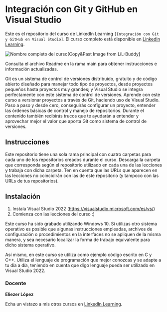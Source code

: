 # Integración con Git y GitHub en Visual Studio

Este es el repositorio del curso de LinkedIn Learning `[Integración con Git y GitHub en Visual Studio]`. El curso completo está disponible en [LinkedIn Learning][lil-course-url].

![Nombre completo del curso][lil-thumbnail-url][Copy&Past Image from LiL-Buddy] 

Consulta el archivo Readme en la rama main para obtener instrucciones e información actualizadas.

Git es un sistema de control de versiones distribuido, gratuito y de código abierto diseñado para manejar todo tipo de proyectos, desde proyectos pequeños hasta proyectos muy grandes; y Visual Studio se integra perfectamente con este sistema de control de versiones. Aprende con este curso a versionar proyectos a través de Git, haciendo uso de Visual Studio. Paso a paso y desde cero, conseguirás configurar un proyecto, entender las órdenes básicas de control y manejo de repositorios. Durante el contenido también recibirás trucos que te ayudarán a entender y aprovechar mejor el valor que aporta Git como sistema de control de versiones.

## Instrucciones

Este repositorio tiene una sola rama principal con cuatro carpetas para cada uno de los repositorios creados durante el curso. Descarga la carpeta que corresponda según el repositorio utilizado en cada una de las lecciones y trabaja con dicha carpeta. Ten en cuenta que las URLs que aparecen en las lecciones no coincidirán con las de este repositorio (y tampoco con las URLs de tus repositorios).

## Instalación

1. Instala Visual Studio 2022 (https://visualstudio.microsoft.com/es/vs/)
2. Comienza con las lecciones del curso :)

Este curso ha sido grabado utilizando Windows 10. Si utilizas otro sistema operativo es posible que algunas instrucciones empleadas, archivos de configuración o procedimientos en la interfaces no se apliquen de la misma manera, y sea necesario localizar la forma de trabajo equivalente para dicho sistema operativo.

Así mismo, en este curso se utiliza como ejemplo código escrito en C y C++. Utiliza el lenguaje de programación que mejor conozcas y se adapte a tu día a día, teniendo en cuenta que digo lenguaje pueda ser utilizado en Visual Studio 2022. 

### Docente

**Eliezer López**

Echa un vistazo a mis otros cursos en [LinkedIn Learning](https://www.linkedin.com/learning/instructors/eliezer-lopez).

[0]: # (Replace these placeholder URLs with actual course URLs)
[lil-course-url]: https://www.linkedin.com/learning/building-a-graphql-project-with-react-js
[lil-thumbnail-url]: https://cdn.lynda.com/course/2875095/2875095-1615224395432-16x9.jpg

[1]: # (End of ES-Instruction ###############################################################################################)
